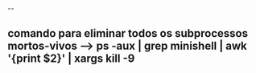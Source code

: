 --

comando para eliminar todos os subprocessos mortos-vivos
    --> ps -aux | grep minishell | awk '{print $2}' | xargs kill -9
-------------------------------------------------
